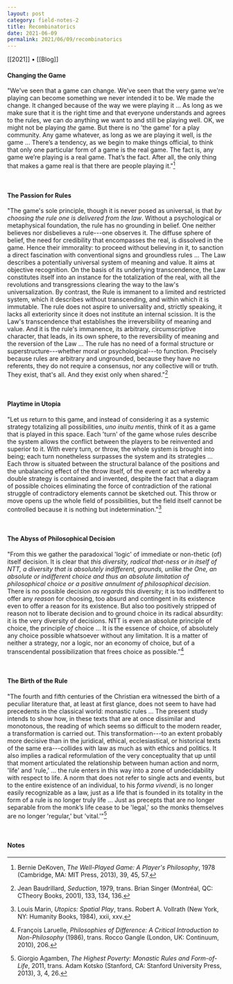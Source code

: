 ```yaml
---
layout: post
category: field-notes-2
title: Recombinatorics
date: 2021-06-09
permalink: 2021/06/09/recombinatorics
---
```


[[2021]] • [[Blog]]

#### Changing the Game

"We've seen that a game can change. We've seen that the very game we're playing can become something we never intended it to be. We made the change. It changed because of the way we were playing it ... As long as we make sure that it is the right time and that everyone understands and agrees to the rules, we can do anything we want to and still be playing well. OK, we might not be playing *the* game. But there is no 'the game' for a play community. Any game whatever, as long as we are playing it well, is *the* game ... There’s a tendency, as we begin to make things official, to think that only one particular form of a game is the real game. The fact is, any game we’re playing is a real game. That’s the fact. After all, the only thing that makes a game real is that there are people playing it."[^1]

<br>

#### The Passion for Rules

"The game's sole principle, though it is never posed as universal, is that *by choosing the rule one is delivered from the law*. Without a psychological or metaphysical foundation, the rule has no grounding in belief. One neither believes nor disbelieves a rule---one observes it. The diffuse sphere of belief, the need for credibility that encompasses the real, is dissolved in the game. Hence their immorality: to proceed without believing in it, to sanction a direct fascination with conventional signs and groundless rules ... The Law describes a potentially universal system of meaning and value. It aims at objective recognition. On the basis of its underlying transcendence, the Law constitutes itself into an instance for the totalization of the real, with all the revolutions and transgressions clearing the way to the law's universalization. By contrast, the Rule is immanent to a limited and restricted system, which it describes without transcending, and within which it is immutable. The rule does not aspire to universality and, strictly speaking, it lacks all exteriority since it does not institute an internal scission. It is the Law's transcendence that establishes the irreversibility of meaning and value. And it is the rule's immanence, its arbitrary, circumscriptive character, that leads, in its own sphere, to the reversibility of meaning and the reversion of the Law ... The rule has no need of a formal structure or superstructure---whether moral or psychological---to function. Precisely because rules are arbitrary and ungrounded, because they have no referents, they do not require a consensus, nor any collective will or truth. They exist, that's all. And they exist only when shared."[^2]

<br>

#### Playtime in Utopia

"Let us return to this game, and instead of considering it as a systemic strategy totalizing all possibilities, *uno inuitu mentis*, think of it as a game that is played in this space. Each 'turn' of the game whose rules describe the system allows the conflict between the players to be reinvented and superior to it. With every turn, or throw, the whole system is brought into being; each turn nonetheless surpasses the system and its strategies ... Each throw is situated between the structural balance of the positions and the unbalancing effect of the throw itself, of the event or act whereby a double strategy is contained and invented, despite the fact that a diagram of possible choices eliminating the force of contradiction of the rational struggle of contradictory elements cannot be sketched out. This throw or move opens up the whole field of possibilities, but the field itself cannot be controlled because it is nothing but indetermination."[^3]

<br>

#### The Abyss of Philosophical Decision

"From this we gather the paradoxical 'logic' of immediate or non-thetic (of) itself decision. It is clear that *this diversity, radical that-ness or in itself of NTT, a diversity that is absolutely indifferent, grounds, unlike the One, an absolute or indifferent choice and thus an absolute limitation of philosophical choice or a positive annulment of philosophical decision*. There is no possible decision *as regards* this diversity; it is too indifferent to offer any *reason* for choosing, too absurd and contingent in its existence even to offer a reason for its existence. But also too positively stripped of reason not to liberate decision and to ground choice in its radical absurdity: it is the very diversity of decisions. NTT is even an absolute principle of choice, the principle *of* choice ... It is the essence of choice, of absolutely any choice possible whatsoever without any limitation. It is a matter of neither a strategy, nor a logic, nor an economy of choice, but of a transcendental possibilization that frees choice as possible."[^4]

<br>

#### The Birth of the Rule

"The fourth and fifth centuries of the Christian era witnessed the birth of a peculiar literature that, at least at first glance, does not seem to have had precedents in the classical world: monastic rules ... The present study intends to show how, in these texts that are at once dissimilar and monotonous, the reading of which seems so difficult to the modern reader, a transformation is carried out. This transformation---to an extent probably more decisive than in the juridical, ethical, ecclesiastical, or historical texts of the same era---collides with law as much as with ethics and politics. It also implies a radical reformulation of the very conceptuality that up until that moment articulated the relationship between human action and norm, 'life' and 'rule,' ... the rule enters in this way into a zone of undecidability with respect to life. A norm that does not refer to single acts and events, but to the entire existence of an individual, to his *forma vivendi*, is no longer easily recognizable as a law, just as a life that is founded in its totality in the form of a rule is no longer truly life ... Just as precepts that are no longer separable from the monk’s life cease to be 'legal,' so the monks themselves are no longer 'regular,' but 'vital.'"[^5]

<br>

#### Notes

[^1]: Bernie DeKoven, *The Well-Played Game: A Player's Philosophy*, 1978 (Cambridge, MA: MIT Press, 2013), 39, 45, 57.
[^2]: Jean Baudrillard, *Seduction*, 1979, trans. Brian Singer (Montréal, QC: CTheory Books, 2001), 133, 134, 136.
[^3]: Louis Marin, *Utopics: Spatial Play*, trans. Robert A. Vollrath (New York, NY: Humanity Books, 1984), xxii, xxv.
[^4]: François Laruelle, *Philosophies of Difference: A Critical Introduction to Non-Philosophy* (1986), trans. Rocco Gangle (London, UK: Continuum, 2010), 206.
[^5]: Giorgio Agamben, *The Highest Poverty: Monastic Rules and Form-of-Life*, 2011, trans. Adam Kotsko (Stanford, CA: Stanford University Press, 2013), 3, 4, 26.
